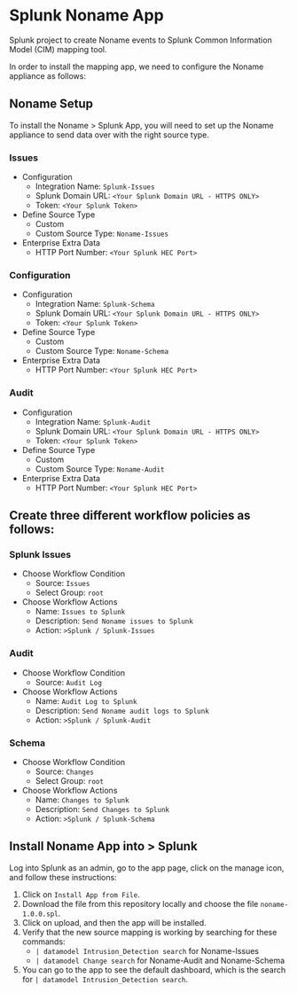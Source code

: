 # Splunk Noname App
Splunk project to create Noname events to Splunk Common Information Model (CIM) mapping tool.

In order to install the mapping app, we need to configure the Noname appliance as follows:

## Noname Setup 
To install the Noname > Splunk App, you will need to set up the Noname appliance to send data over with the right source type.
### Issues
* Configuration
   - Integration Name: `Splunk-Issues`
   - Splunk Domain URL: `<Your Splunk Domain URL - HTTPS ONLY>`
   - Token: `<Your Splunk Token>`
* Define Source Type
   - Custom 
   - Custom Source Type: `Noname-Issues`
* Enterprise Extra Data
   - HTTP Port Number: `<Your Splunk HEC Port>`
### Configuration
* Configuration
  - Integration Name: `Splunk-Schema`
  - Splunk Domain URL: `<Your Splunk Domain URL - HTTPS ONLY>`
  - Token: `<Your Splunk Token>`   
* Define Source Type
  - Custom 
  - Custom Source Type: `Noname-Schema`
* Enterprise Extra Data
  - HTTP Port Number: `<Your Splunk HEC Port>`
### Audit
* Configuration
  - Integration Name: `Splunk-Audit`
  - Splunk Domain URL: `<Your Splunk Domain URL - HTTPS ONLY>`
  - Token: `<Your Splunk Token>`
* Define Source Type
  - Custom 
  - Custom Source Type: `Noname-Audit`
* Enterprise Extra Data
  - HTTP Port Number: `<Your Splunk HEC Port>`
## Create three different workflow policies as follows:
### Splunk Issues
* Choose Workflow Condition
  - Source: `Issues`
  - Select Group: `root`
* Choose Workflow Actions
  - Name: `Issues to Splunk`
  - Description: `Send Noname issues to Splunk`
  - Action: `>Splunk / Splunk-Issues`
### Audit     
* Choose Workflow Condition
  - Source: `Audit Log`
* Choose Workflow Actions
  - Name: `Audit Log to Splunk`
  - Description: `Send Noname audit logs to Splunk`
  - Action: `>Splunk / Splunk-Audit`
### Schema 
* Choose Workflow Condition
  - Source: `Changes`
  - Select Group: `root`
* Choose Workflow Actions
  - Name: `Changes to Splunk`
  - Description: `Send Changes to Splunk`
  - Action: `>Splunk / Splunk-Schema`
## Install Noname App into > Splunk
Log into Splunk as an admin, go to the app page, click on the manage icon, and follow these instructions:
1. Click on `Install App from File`.
2. Download the file from this repository locally and choose the file `noname-1.0.0.spl`.
3. Click on upload, and then the app will be installed.
4. Verify that the new source mapping is working by searching for these commands:
   - `| datamodel Intrusion_Detection search` for Noname-Issues
   - `| datamodel Change search` for Noname-Audit and Noname-Schema
5. You can go to the app to see the default dashboard, which is the search for `| datamodel Intrusion_Detection search`.
